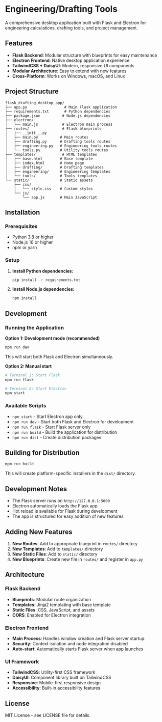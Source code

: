 # Engineering/Drafting Tools

A comprehensive desktop application built with Flask and Electron for engineering calculations, drafting tools, and project management.

## Features

- **Flask Backend**: Modular structure with blueprints for easy maintenance
- **Electron Frontend**: Native desktop application experience
- **TailwindCSS + DaisyUI**: Modern, responsive UI components
- **Modular Architecture**: Easy to extend with new features
- **Cross-Platform**: Works on Windows, macOS, and Linux

## Project Structure

```
flask_drafting_desktop_app/
├── app.py                 # Main Flask application
├── requirements.txt       # Python dependencies
├── package.json          # Node.js dependencies
├── electron/
│   └── main.js           # Electron main process
├── routes/               # Flask blueprints
│   ├── __init__.py
│   ├── main.py          # Main routes
│   ├── drafting.py      # Drafting tools routes
│   ├── engineering.py   # Engineering tools routes
│   └── tools.py         # Utility tools routes
├── templates/            # HTML templates
│   ├── base.html        # Base template
│   ├── index.html       # Home page
│   ├── drafting/        # Drafting templates
│   ├── engineering/     # Engineering templates
│   └── tools/           # Tools templates
└── static/              # Static assets
    ├── css/
    │   └── style.css    # Custom styles
    └── js/
        └── app.js       # Main JavaScript
```

## Installation

### Prerequisites

- Python 3.8 or higher
- Node.js 16 or higher
- npm or yarn

### Setup

1. **Install Python dependencies:**
   ```bash
   pip install -r requirements.txt
   ```

2. **Install Node.js dependencies:**
   ```bash
   npm install
   ```

## Development

### Running the Application

**Option 1: Development mode (recommended)**
```bash
npm run dev
```
This will start both Flask and Electron simultaneously.

**Option 2: Manual start**
```bash
# Terminal 1: Start Flask
npm run flask

# Terminal 2: Start Electron
npm start
```

### Available Scripts

- `npm start` - Start Electron app only
- `npm run dev` - Start both Flask and Electron for development
- `npm run flask` - Start Flask server only
- `npm run build` - Build the application for distribution
- `npm run dist` - Create distribution packages

## Building for Distribution

```bash
npm run build
```

This will create platform-specific installers in the `dist/` directory.

## Development Notes

- The Flask server runs on `http://127.0.0.1:5000`
- Electron automatically loads the Flask app
- Hot reload is available for Flask during development
- The app is structured for easy addition of new features

## Adding New Features

1. **New Routes**: Add to appropriate blueprint in `routes/` directory
2. **New Templates**: Add to `templates/` directory
3. **New Static Files**: Add to `static/` directory
4. **New Blueprints**: Create new file in `routes/` and register in `app.py`

## Architecture

### Flask Backend
- **Blueprints**: Modular route organization
- **Templates**: Jinja2 templating with base template
- **Static Files**: CSS, JavaScript, and assets
- **CORS**: Enabled for Electron integration

### Electron Frontend
- **Main Process**: Handles window creation and Flask server startup
- **Security**: Context isolation and node integration disabled
- **Auto-start**: Automatically starts Flask server when app launches

### UI Framework
- **TailwindCSS**: Utility-first CSS framework
- **DaisyUI**: Component library built on TailwindCSS
- **Responsive**: Mobile-first responsive design
- **Accessibility**: Built-in accessibility features

## License

MIT License - see LICENSE file for details.
